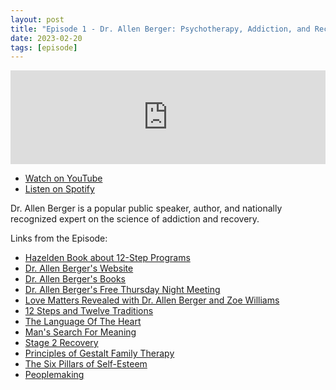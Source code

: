 ```yaml
---
layout: post
title: "Episode 1 - Dr. Allen Berger: Psychotherapy, Addiction, and Recovery"
date: 2023-02-20
tags: [episode]
---
```


<iframe src="https://player.rss.com/jimmyneville/834112" style="width: 100%" title="The Jimmy Neville Podcast" frameborder="0" allow="accelerometer; autoplay; clipboard-write; encrypted-media; gyroscope; picture-in-picture" allowfullscreen><a href="https://rss.com/podcasts/jimmyneville/834112/">#1 - Dr. Allen Berger: Psychotherapy, Addiction, and Recovery | RSS.com</a></iframe>

- [Watch on YouTube](https://www.youtube.com/watch?v=i_CbH-32KFc)
- [Listen on Spotify](https://open.spotify.com/episode/5X2NQoMU5wxNpU7QfLAjN6)

Dr. Allen Berger is a popular public speaker, author, and nationally recognized expert on the science of addiction and recovery.

Links from the Episode:

- [Hazelden Book about 12-Step Programs](https://www.amazon.com/If-You-Work-Works-Recovery-ebook/dp/B00THMCGL8)
- [Dr. Allen Berger's Website](https://abphd.com/)
- [Dr. Allen Berger's Books](https://www.amazon.com/Books-Allen-Berger/s?rh=n%3A283155%2Cp_27%3AAllen+Berger)
- [Dr. Allen Berger's Free Thursday Night Meeting](https://abphd.com/event/emotional-sobriety-open-twelve-step-meeting-2/)
- [Love Matters Revealed with Dr. Allen Berger and Zoe Williams](https://www.amazon.com/Love-Matters-Williams-Allen-Berger/dp/B07B3LY6PL)
- [12 Steps and Twelve Traditions](https://www.aa.org/twelve-steps-twelve-traditions)
- [The Language Of The Heart](https://www.amazon.com/Language-Heart-Bill-W/dp/0933685335)
- [Man's Search For Meaning](https://www.amazon.com/Mans-Search-Meaning-Viktor-Frankl-ebook/dp/B009U9S6FI)
- [Stage 2 Recovery](https://www.amazon.com/Stage-II-Recovery-Beyond-Addiction/dp/0866834605)
- [Principles of Gestalt Family Therapy](https://www.amazon.com/Principles-Gestalt-Family-Therapy-Kempler/dp/0960080813)
- [The Six Pillars of Self-Esteem](https://www.amazon.com/Six-Pillars-Self-Esteem-Definitive-Leading/dp/0553374397)
- [Peoplemaking](https://www.amazon.com/Peoplemaking-Condor-Books-Virginia-Satir/dp/0285648721)
